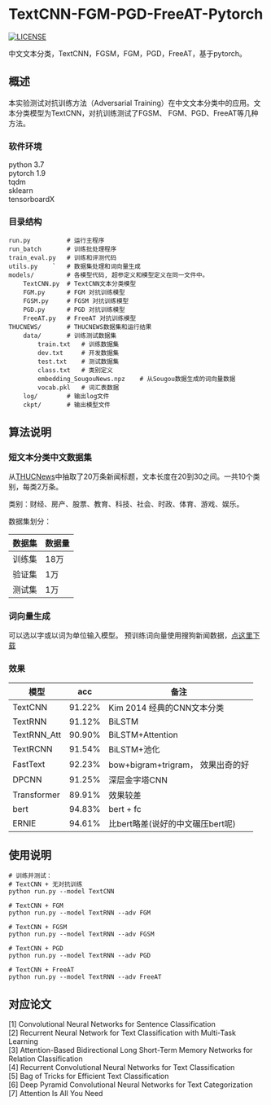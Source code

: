 # TextCNN-FGM-PGD-FreeAT-Pytorch
[![LICENSE](https://img.shields.io/badge/license-Anti%20996-blue.svg)](https://github.com/996icu/996.ICU/blob/master/LICENSE)

中文文本分类，TextCNN，FGSM，FGM，PGD，FreeAT，基于pytorch。

## 概述
本实验测试对抗训练方法（Adversarial Training）在中文文本分类中的应用。文本分类模型为TextCNN，对抗训练测试了FGSM、 FGM、PGD、FreeAT等几种方法。 

### 软件环境
python 3.7  
pytorch 1.9  
tqdm  
sklearn  
tensorboardX

### 目录结构
    run.py          # 运行主程序
    run_batch       # 训练批处理程序
    train_eval.py   # 训练和评测代码
    utils.py    `   # 数据集处理和词向量生成
    models/         # 各模型代码, 超参定义和模型定义在同一文件中。  
        TextCNN.py  # TextCNN文本分类模型
        FGM.py      # FGM 对抗训练模型
        FGSM.py     # FGSM 对抗训练模型
        PGD.py      # PGD 对抗训练模型
        FreeAT.py   # FreeAT 对抗训练模型
    THUCNEWS/       # THUCNEWS数据集和运行结果
        data/       # 训练测试数据集
            train.txt   # 训练数据集
            dev.txt     # 开发数据集
            test.txt    # 测试数据集
            class.txt   # 类别定义
            embedding_SougouNews.npz    # 从Sougou数据生成的词向量数据
            vocab.pkl   # 词汇表数据
        log/        # 输出log文件
        ckpt/       # 输出模型文件

## 算法说明

### 短文本分类中文数据集
从[THUCNews](http://thuctc.thunlp.org/)中抽取了20万条新闻标题，文本长度在20到30之间。一共10个类别，每类2万条。

类别：财经、房产、股票、教育、科技、社会、时政、体育、游戏、娱乐。

数据集划分：

数据集|数据量
--|--
训练集|18万
验证集|1万
测试集|1万

### 词向量生成
可以选以字或以词为单位输入模型。
预训练词向量使用搜狗新闻数据，[点这里下载](https://pan.baidu.com/s/14k-9jsspp43ZhMxqPmsWMQ)  


### 效果

模型|acc|备注
--|--|--
TextCNN|91.22%|Kim 2014 经典的CNN文本分类
TextRNN|91.12%|BiLSTM 
TextRNN_Att|90.90%|BiLSTM+Attention
TextRCNN|91.54%|BiLSTM+池化
FastText|92.23%|bow+bigram+trigram， 效果出奇的好
DPCNN|91.25%|深层金字塔CNN
Transformer|89.91%|效果较差
bert|94.83%|bert + fc  
ERNIE|94.61%|比bert略差(说好的中文碾压bert呢)  

## 使用说明
```
# 训练并测试：
# TextCNN + 无对抗训练
python run.py --model TextCNN

# TextCNN + FGM
python run.py --model TextRNN --adv FGM

# TextCNN + FGSM
python run.py --model TextRNN --adv FGSM

# TextCNN + PGD
python run.py --model TextRNN --adv PGD

# TextCNN + FreeAT
python run.py --model TextRNN --adv FreeAT
```


## 对应论文
[1] Convolutional Neural Networks for Sentence Classification  
[2] Recurrent Neural Network for Text Classification with Multi-Task Learning  
[3] Attention-Based Bidirectional Long Short-Term Memory Networks for Relation Classification  
[4] Recurrent Convolutional Neural Networks for Text Classification  
[5] Bag of Tricks for Efficient Text Classification  
[6] Deep Pyramid Convolutional Neural Networks for Text Categorization  
[7] Attention Is All You Need  
